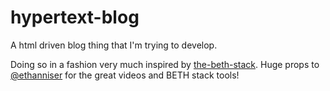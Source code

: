 # hypertext-blog

A html driven blog thing that I'm trying to develop.

Doing so in a fashion very much inspired by [the-beth-stack](https://github.com/ethanniser/the-beth-stack). Huge props to [@ethanniser](https://github.com/ethanniser) for the great videos and BETH stack tools!
